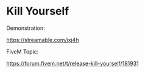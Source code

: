 # Kill Yourself

Demonstration:

https://streamable.com/ixj4h

FiveM Topic:

https://forum.fivem.net/t/release-kill-yourself/181931
